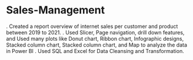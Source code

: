 # Sales-Management
. Created a report overview of internet sales per customer and product between 2019 to 2021.
. Used Slicer, Page navigation, drill down features, and Used many plots like Donut chart, Ribbon chart, Infographic designs, Stacked column chart, Stacked column chart, and Map to analyze the data in Power BI
. Used SQL and Excel for Data Cleansing and Transformation.
